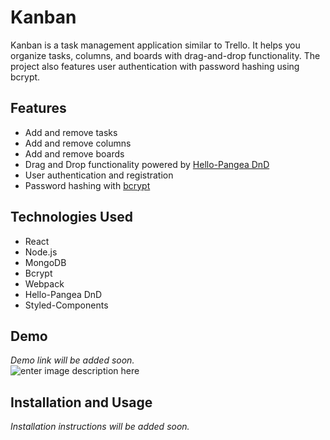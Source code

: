 # Kanban  

Kanban is a task management application similar to Trello. It helps you organize tasks, columns, and boards with drag-and-drop functionality. The project also features user authentication with password hashing using bcrypt.  

## Features  
- Add and remove tasks  
- Add and remove columns  
- Add and remove boards  
- Drag and Drop functionality powered by [Hello-Pangea DnD](https://github.com/hello-pangea/dnd.git)  
- User authentication and registration  
- Password hashing with [bcrypt](https://github.com/pyca/bcrypt.git)    

## Technologies Used  
- React  
- Node.js  
- MongoDB  
- Bcrypt  
- Webpack  
- Hello-Pangea DnD  
- Styled-Components  

## Demo  
_Demo link will be added soon._   
![enter image description here](https://i.imgur.com/LPFToZH.gif)

## Installation and Usage  
_Installation instructions will be added soon._  